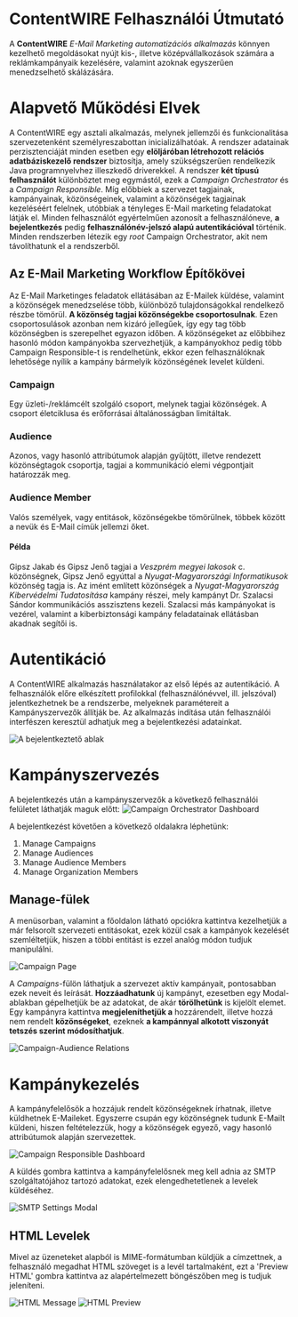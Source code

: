 # ContentWIRE Felhasználói Útmutató

A **ContentWIRE** *E-Mail Marketing automatizációs alkalmazás* könnyen kezelhető megoldásokat nyújt kis-, illetve középvállalkozások számára a reklámkampányaik kezelésére, valamint azoknak egyszerűen menedzselhető skálázására.


# Alapvető Működési Elvek

A ContentWIRE egy asztali alkalmazás, melynek jellemzői és funkcionalitása szervezetenként személyreszabottan inicializálhatóak. A rendszer adatainak perzisztenciáját minden esetben egy **elöljáróban létrehozott relációs adatbáziskezelő rendszer** biztosítja, amely szükségszerűen rendelkezik Java programnyelvhez illeszkedő driverekkel. A rendszer **két típusú felhasználót** különböztet meg egymástól, ezek a *Campaign Orchestrator* és a *Campaign Responsible*. Míg előbbiek a szervezet tagjainak, kampányainak, közönségeinek, valamint a közönségek tagjainak kezeléséért felelnek, utóbbiak a tényleges E-Mail marketing feladatokat látják el. Minden felhasználót egyértelműen azonosít a felhasználóneve, **a bejelentkezés** pedig **felhasználónév-jelszó alapú autentikációval** történik. Minden rendszerben létezik egy *root* Campaign Orchestrator, akit nem távolíthatunk el a rendszerből.

## Az E-Mail Marketing Workflow Építőkövei

Az E-Mail Marketinges feladatok ellátásában az E-Mailek küldése, valamint a közönségek menedzselése több, különböző tulajdonságokkal rendelkező részbe tömörül. **A közönség tagjai közönségekbe csoportosulnak**. Ezen csoportosulások azonban nem kizáró jellegűek, így egy tag több közönségben is szerepelhet egyazon időben. A közönségeket az előbbihez hasonló módon kampányokba szervezhetjük, a kampányokhoz pedig több Campaign Responsible-t is rendelhetünk, ekkor ezen felhasználóknak lehetősége nyílik a kampány bármelyik közönségének levelet küldeni.

### Campaign

Egy üzleti-/reklámcélt szolgáló csoport, melynek tagjai közönségek. A csoport életciklusa és erőforrásai általánosságban limitáltak.

### Audience

Azonos, vagy hasonló attribútumok alapján gyűjtött, illetve rendezett közönségtagok csoportja, tagjai a kommunikáció elemi végpontjait határozzák meg.

### Audience Member

Valós személyek, vagy entitások, közönségekbe tömörülnek, többek között a nevük és E-Mail címük jellemzi őket.

#### Példa

Gipsz Jakab és Gipsz Jenő tagjai a *Veszprém megyei lakosok* c. közönségnek, Gipsz Jenő egyúttal a *Nyugat-Magyarországi Informatikusok* közönség tagja is. Az imént említett közönségek a *Nyugat-Magyarország Kibervédelmi Tudatosítása* kampány részei, mely kampányt Dr. Szalacsi Sándor kommunikációs asszisztens kezeli. Szalacsi más kampányokat is vezérel, valamint a kiberbiztonsági kampány feladatainak ellátásban akadnak segítői is.


# Autentikáció

A ContentWIRE alkalmazás használatakor az első lépés az autentikáció. A felhasználók előre elkészített profilokkal (felhasználónévvel, ill. jelszóval) jelentkezhetnek be a rendszerbe, melyeknek paramétereit a Kampányszervezők állítják be. Az alkalmazás indítása után felhasználói interfészen keresztül adhatjuk meg a bejelentkezési adatainkat.

![A bejelentkeztető ablak](doc-images/01.png)


# Kampányszervezés
A bejelentkezés után a kampányszervezők a következő felhasználói felületet láthatják maguk előtt:
![Campaign Orchestrator Dashboard](doc-images/02.png)

A bejelentkezést követően a következő oldalakra léphetünk:

1. Manage Campaigns
2. Manage Audiences
3. Manage Audience Members
4. Manage Organization Members

## Manage-fülek
A menüsorban, valamint a főoldalon látható opciókra kattintva kezelhetjük a már felsorolt szervezeti entitásokat, ezek közül csak a kampányok kezelését szemléltetjük, hiszen a többi entitást is ezzel analóg módon tudjuk manipulálni.

![Campaign Page](doc-images/03.png)

A *Campaigns*-fülön láthatjuk a szervezet aktív kampányait, pontosabban ezek neveit és leírását. **Hozzáadhatunk** új kampányt, ezesetben egy Modal-ablakban gépelhetjük be az adatokat, de akár **törölhetünk** is kijelölt elemet. Egy kampányra kattintva **megjeleníthetjük a** hozzárendelt, illetve hozzá nem rendelt **közönségeket**, ezeknek **a kampánnyal alkotott viszonyát tetszés szerint módosíthatjuk**.

![Campaign-Audience Relations](doc-images/08.png)

# Kampánykezelés
A kampányfelelősök a hozzájuk rendelt közönségeknek írhatnak, illetve küldhetnek E-Maileket. Egyszerre csupán egy közönségnek tudunk E-Mailt küldeni, hiszen feltételezzük, hogy  a közönségek egyező, vagy hasonló attribútumok alapján szervezettek.

![Campaign Responsible Dashboard](doc-images/06.png)

A küldés gombra kattintva a kampányfelelősnek meg kell adnia az SMTP szolgáltatójához tartozó adatokat, ezek elengedhetetlenek a levelek küldéséhez.

![SMTP Settings Modal](doc-images/07.png)

## HTML Levelek
Mivel az üzeneteket alapból is MIME-formátumban küldjük a címzettnek, a felhasználó megadhat HTML szöveget is a levél tartalmaként, ezt a 'Preview HTML' gombra kattintva az alapértelmezett böngészőben meg is tudjuk jeleníteni.

![HTML Message](doc-images/09.png)
![HTML Preview](doc-images/10.png)
